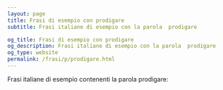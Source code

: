 ```yaml
---
layout: page
title: Frasi di esempio con prodigare 
subtitle: Frasi italiane di esempio con la parola  prodigare

og_title: Frasi di esempio con prodigare 
og_description: Frasi italiane di esempio con la parola  prodigare
og_type: website
permalink: /frasi/p/prodigare.html
---
```


Frasi italiane di esempio contenenti la parola prodigare:


